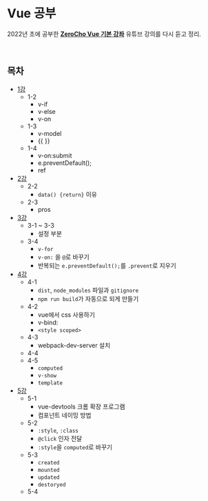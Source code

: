 # Vue 공부

2022년 초에 공부한 [**ZeroCho Vue 기본 강좌**](https://www.youtube.com/watch?v=TIHluPn05VY&list=PLcqDmjxt30RsdnPeU0ogHFMoggSQ_d7ao) 유튜브 강의를 다시 듣고 정리.

<br>

## 목차

* [1강](1.md)
  * 1-2
     * v-if
     * v-else
     * v-on
  * 1-3
     * v-model
     * {{ }}
  * 1-4
     * v-on:submit
     * e.preventDefault();
     * ref
* [2강](2.md)
  * 2-2
     * `data() {return}` 이유
  * 2-3
     * pros
* [3강](3.md)
  * 3-1 ~ 3-3
    * 설정 부분
  * 3-4
      * `v-for`
      * `v-on:` 을 `@`로 바꾸기
      * 반복되는 `e.preventDefault();`를 `.prevent`로 지우기
* [4강](4.md)
  * 4-1
     * `dist`, `node_modules` 파일과 `gitignore`
     * `npm run build`가 자동으로 되게 만들기
  * 4-2
     * vue에서 css 사용하기
     * v-bind:
     * `<style scoped>`
  * 4-3
    *  webpack-dev-server 설치
  * 4-4
  * 4-5
    * `computed`
    * `v-show`
    * `template`
* [5강](5.md)
  * 5-1
     * vue-devtools 크롬 확장 프로그램
     * 컴포넌트 네이밍 방법
  * 5-2
     * `:style`, `:class`
     * `@click` 인자 전달
     * `:style`을 `computed`로 바꾸기
  * 5-3
    *  `created`
    *  `mounted`
    *  `updated`
    *  `destoryed`
  * 5-4